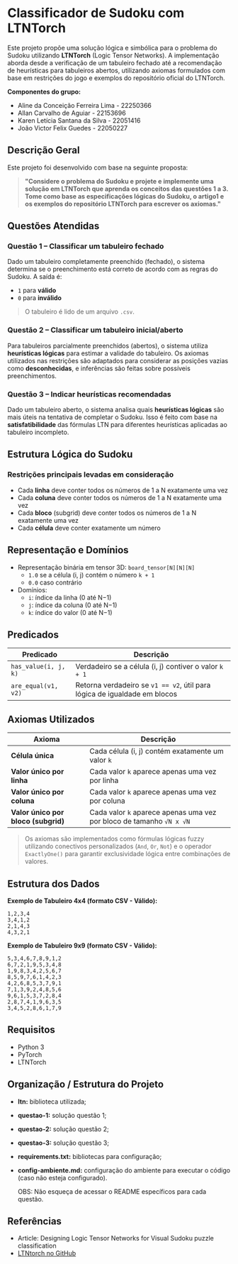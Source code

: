# Classificador de Sudoku com LTNTorch

Este projeto propõe uma solução lógica e simbólica para o problema do Sudoku utilizando **LTNTorch** (Logic Tensor Networks). A implementação aborda desde a verificação de um tabuleiro fechado até a recomendação de heurísticas para tabuleiros abertos, utilizando axiomas formulados com base em restrições do jogo e exemplos do repositório oficial do LTNTorch.

**Componentes do grupo:** 

- Aline da Conceição Ferreira Lima - 22250366
- Allan Carvalho de Aguiar - 22153696
- Karen Letícia Santana da Silva - 22051416
- João Victor Felix Guedes - 22050227 

## Descrição Geral

Este projeto foi desenvolvido com base na seguinte proposta:

> **"Considere o problema do Sudoku e projete e implemente uma solução em LTNTorch que aprenda os conceitos das questões 1 a 3. Tome como base as especificações lógicas do Sudoku, o artigo1 e os exemplos do repositório LTNTorch para escrever os axiomas."**



## Questões Atendidas

### Questão 1 – Classificar um tabuleiro fechado

Dado um tabuleiro completamente preenchido (fechado), o sistema determina se o preenchimento está correto de acordo com as regras do Sudoku. A saída é:

- `1` para **válido**
- `0` para **inválido**

> O tabuleiro é lido de um arquivo `.csv`.



### Questão 2 – Classificar um tabuleiro inicial/aberto

Para tabuleiros parcialmente preenchidos (abertos), o sistema utiliza **heurísticas lógicas** para estimar a validade do tabuleiro. Os axiomas utilizados nas restrições são adaptados para considerar as posições vazias como **desconhecidas**, e inferências são feitas sobre possíveis preenchimentos.


### Questão 3 – Indicar heurísticas recomendadas

Dado um tabuleiro aberto, o sistema analisa quais **heurísticas lógicas** são mais úteis na tentativa de completar o Sudoku. Isso é feito com base na **satisfatibilidade** das fórmulas LTN para diferentes heurísticas aplicadas ao tabuleiro incompleto.


## Estrutura Lógica do Sudoku

### Restrições principais levadas em consideração

- Cada **linha** deve conter todos os números de 1 a N exatamente uma vez
- Cada **coluna** deve conter todos os números de 1 a N exatamente uma vez
- Cada **bloco** (subgrid) deve conter todos os números de 1 a N exatamente uma vez
- Cada **célula** deve conter exatamente um número


## Representação e Domínios

- Representação binária em tensor 3D: `board_tensor[N][N][N]`
  - `1.0` se a célula (i, j) contém o número `k + 1`
  - `0.0` caso contrário
- Domínios:
  - `i`: índice da linha (0 até N−1)
  - `j`: índice da coluna (0 até N−1)
  - `k`: índice do valor (0 até N−1)


## Predicados

| Predicado            | Descrição                                                                 |
|----------------------|---------------------------------------------------------------------------|
| `has_value(i, j, k)` | Verdadeiro se a célula (i, j) contiver o valor `k + 1`                    |
| `are_equal(v1, v2)`  | Retorna verdadeiro se `v1 == v2`, útil para lógica de igualdade em blocos |


## Axiomas Utilizados

| Axioma                                | Descrição                                                                 |
|--------------------------------------|---------------------------------------------------------------------------|
| **Célula única**                     | Cada célula (i, j) contém exatamente um valor `k`                         |
| **Valor único por linha**           | Cada valor `k` aparece apenas uma vez por linha                          |
| **Valor único por coluna**          | Cada valor `k` aparece apenas uma vez por coluna                         |
| **Valor único por bloco (subgrid)** | Cada valor `k` aparece apenas uma vez por bloco de tamanho `√N x √N`     |

> Os axiomas são implementados como fórmulas lógicas fuzzy utilizando conectivos personalizados (`And`, `Or`, `Not`) e o operador `ExactlyOne()` para garantir exclusividade lógica entre combinações de valores.


## Estrutura dos Dados

**Exemplo de Tabuleiro 4x4 (formato CSV - Válido):**
```
1,2,3,4 
3,4,1,2
2,1,4,3
4,3,2,1
```

**Exemplo de Tabuleiro 9x9 (formato CSV - Válido):**
```
5,3,4,6,7,8,9,1,2
6,7,2,1,9,5,3,4,8
1,9,8,3,4,2,5,6,7
8,5,9,7,6,1,4,2,3
4,2,6,8,5,3,7,9,1
7,1,3,9,2,4,8,5,6
9,6,1,5,3,7,2,8,4
2,8,7,4,1,9,6,3,5
3,4,5,2,8,6,1,7,9
```


## Requisitos

- Python 3
- PyTorch
- LTNTorch

## Organização / Estrutura do Projeto
- **ltn:** biblioteca utilizada;
- **questao-1:** solução questão 1;
- **questao-2:** solução questão 2;
- **questao-3:** solução questão 3;
- **requirements.txt:** bibliotecas para configuração;
- **config-ambiente.md:** configuração do ambiente para executar o código (caso não esteja configurado).

  OBS: Não esqueça de acessar o README específicos para cada questão.
  
## Referências
- Article: Designing Logic Tensor Networks for Visual Sudoku puzzle classification
- [LTNtorch no GitHub](https://github.com/tommasocarraro/LTNtorch)


